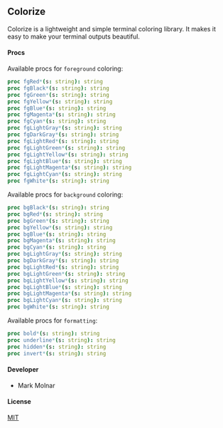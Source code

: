 ## Colorize ##

Colorize is a lightweight and simple terminal coloring library. It makes it easy to make your terminal outputs beautiful.
#### Procs ####
Available procs for `foreground` coloring:
```nim
proc fgRed*(s: string): string
proc fgBlack*(s: string): string
proc fgGreen*(s: string): string
proc fgYellow*(s: string): string
proc fgBlue*(s: string): string
proc fgMagenta*(s: string): string
proc fgCyan*(s: string): string
proc fgLightGray*(s: string): string
proc fgDarkGray*(s: string): string
proc fgLightRed*(s: string): string
proc fgLightGreen*(s: string): string
proc fgLightYellow*(s: string): string
proc fgLightBlue*(s: string): string
proc fgLightMagenta*(s: string): string
proc fgLightCyan*(s: string): string
proc fgWhite*(s: string): string
```
Available procs for `background` coloring:
```nim
proc bgBlack*(s: string): string
proc bgRed*(s: string): string
proc bgGreen*(s: string): string
proc bgYellow*(s: string): string
proc bgBlue*(s: string): string
proc bgMagenta*(s: string): string
proc bgCyan*(s: string): string
proc bgLightGray*(s: string): string
proc bgDarkGray*(s: string): string
proc bgLightRed*(s: string): string
proc bgLightGreen*(s: string): string
proc bgLightYellow*(s: string): string
proc bgLightBlue*(s: string): string
proc bgLightMagenta*(s: string): string
proc bgLightCyan*(s: string): string
proc bgWhite*(s: string): string
```
Available procs for `formatting`:
```nim
proc bold*(s: string): string
proc underline*(s: string): string
proc hidden*(s: string): string
proc invert*(s: string): string
```
#### Developer ####

 - Mark Molnar

#### License ####
[MIT](https://opensource.org/licenses/mit-license.php)